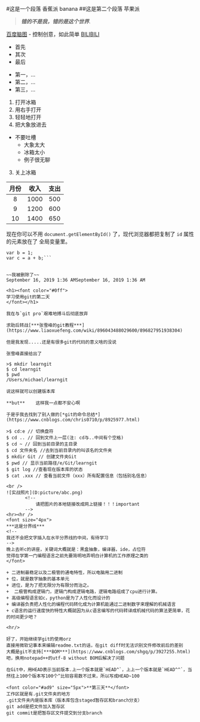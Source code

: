 #这是一个段落
香蕉派
banana
##这是第二个段落
苹果派
>***错的不是我，错的是这个世界***.

[百度脑图](http://naotu.baidu.com) - 控制创意，如此简单
[BILIBILI](https://www.bilibili.com/)
+ 首先
+ 其次
+ 最后
* 第一，...
* 第二，...
* 第三，...


1. 打开冰箱
  1. 用右手打开
  2. 轻轻地打开
2. 把大象放进去
* 不要吐槽
  * 大象太大
  * 冰箱太小
  * 例子很无聊
3. 关上冰箱

|月份|收入|支出|
|:-:|:-:|:-:|
|8|1000|500|
|9|1200|600|
|10|1400|650|

现在你可以不用 `document.getElementById()` 了，现代浏览器都把复制了 `id` 属性的元素放在了
全局变量里。

 ```var a = 0;
var b = 1;
var c = a + b;```


~~我被删除了~~
September 16, 2019 1:36 AMSeptember 16, 2019 1:36 AM

<h1><font color="#0ff">
学习使用git的第二天
</font></h1>

我在与`git pro`艰难地搏斗后彻底放弃

求助后转战[***张雪峰的git教程***](https://www.liaoxuefeng.com/wiki/896043488029600/896827951938304)

但是我发现.....还是有很多git的代码的意义啥的没说

张雪峰直接给出了

>$ mkdir learngit
$ cd learngit
$ pwd
/Users/michael/learngit

说这样就可以创建版本库

**but**    这样我一点都不安心啊

于是乎我去找到了别人做的[*git的命令总结*](https://www.cnblogs.com/chris0710/p/8925977.html)

>$ cd:e // 切换盘符
 $ cd .. // 回到文件上一层(注: cd与..中间有个空格)
 $ cd ~ // 回到当前目录的主目录
 $ cd 文件夹名 //去到当前目录内的叫该名的文件夹
 $ mkdir Git // 创建文件夹Git
 $ pwd // 显示当前路径/e/Git/learngit
 $ git log //查看现在版本库的状态
 $ cat .xxx // 查看当前文件（xxx）所有配置信息（包括别名信息）
 
 <br />
![实战照片](D:picture/abc.png)
		<!--
			请把图片的本地链接改成网上链接！！！important
		-->
<hr><hr />
<font size="4px">
***这是分界线***
<!--
我还不会把文字插入在水平分界线的中间，有待学习
-->
晚上去听c的讲座，关键词大概就是：黑盒抽象，编译器，ide，占位符
觉得在学第一门编程语言之前先要简明地弄明白计算机的工作原理之类的
</font>

+ 二进制最稳定以及二极管的通电特性，所以电脑用二进制
+ 位，就是数字抽象的基本单元
+ 进位，是为了把无限分为有限分而治之。
+  二极管构成逻辑门，逻辑门构成逻辑电路，逻辑电路组成了cpu进行计算。
+ 高级编程语言如c，python是为了人性化而设计的
+ 编译器负责把人性化的编程代码转化成为计算机能通过二进制数字来理解的机械语言
+ c语言的运行速度快的特性大概就因为从c语言编写的代码转译成机械代码的算法更简单，花的时间更少吧？

<hr/>

好了，开始继续学git的使用orz
直接用微软记事本来编辑readme.txt的话，在git diff时无法识别文件修改前后的差别
大概是git不支持[***BOM***](https://www.cnblogs.com/shgq/p/3927255.html)吧，换用notepad++的utf-8 without BOM后解决了问题

在Git中，用HEAD表示当前版本.上一个版本就是`HEAD^`，上上一个版本就是`HEAD^^`，当然往上100个版本写100个^比较容易数不过来，所以写成HEAD~100

<font color="#ad9" size="5px">**第三天**</font>
工作区就是有.git文件夹的地方
.git文件夹内是版本库（版本库包含staged暂存区和branch分支）
git add是把文件加入暂存区
git commit是把暂存区文件提交到分支branch
